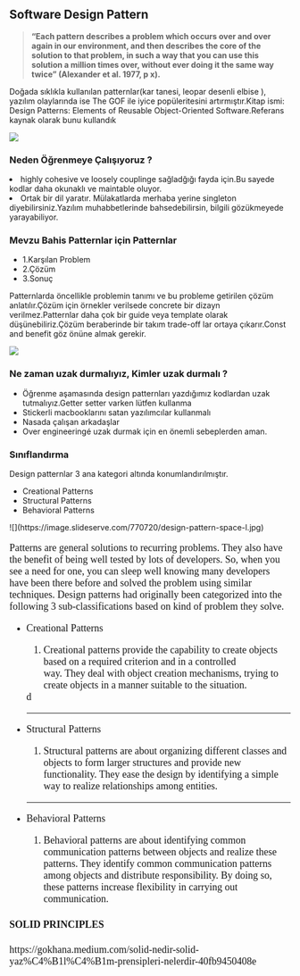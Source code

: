 <h2> Software Design Pattern </h2>

<blockquote>
    <b>
“Each pattern describes a problem which occurs over and over again in our environment, and then describes the core of the solution to that problem, in such a way that you can use this solution a million times over, without ever doing it the same way twice” (Alexander et al. 1977, p x).
    </b>
</blockquote>

Doğada sıklıkla kullanılan patternlar(kar tanesi, leopar desenli elbise ), yazılım olaylarında ise The GOF ile iyice popüleritesini artırmıştır.Kitap ismi:  Design Patterns: Elements of Reusable Object-Oriented Software.Referans kaynak olarak bunu kullandık

![](https://ichef.bbci.co.uk/news/800/cpsprodpb/A1E1/production/_104914414_fb6ec4da-cca2-4e16-8e9a-a561c099959a.jpg)

<h3>Neden Öğrenmeye Çalışıyoruz ?</h3>
<li>
    highly cohesive ve loosely couplinge sağladğığı fayda  için.Bu sayede kodlar daha okunaklı ve maintable oluyor.
    </li>
    <li>
    Ortak bir dil yaratır. Mülakatlarda merhaba yerine singleton diyebilirsiniz.Yazılım muhabbetlerinde bahsedebilirsin, bilgili gözükmeyede yarayabiliyor.
    </li>
    
<h3> Mevzu Bahis Patternlar için Patternlar </h3>
<ul>
<li>1.Karşılan Problem</li>
    <li>2.Çözüm</li>
    <li>3.Sonuç</li>
</ul>
<p>
    Patternlarda öncellikle problemin tanımı ve bu probleme getirilen çözüm anlatılır.Çözüm için örnekler verilsede concrete bir dizayn verilmez.Patternlar daha çok bir guide veya template olarak düşünebiliriz.Çözüm beraberinde bir takım trade-off lar ortaya çıkarır.Const and benefit göz önüne almak gerekir.
 </p>   
 
   ![](https://i.pinimg.com/originals/f3/d2/c2/f3d2c2af63693822a8cbdb745f54e4f2.jpg)
    <h3>Ne zaman uzak durmalıyız, Kimler uzak durmalı ?</h3>  
   <ul>
    <li>Öğrenme aşamasında design patternları yazdığımız kodlardan uzak tutmalıyız.Getter setter varken lütfen kullanma</li>
    <li>Stickerli macbooklarını satan yazılımcılar kullanmalı</li>
    <li>Nasada çalışan arkadaşlar</li>
    <li>Over engineeringé uzak durmak için en önemli sebeplerden aman.</li>
    </ul>
    
 <div>
    <h3>Sınıflandırma</h3>
    Design patternlar 3 ana kategori altında konumlandırılmıştır.
    <ul>
        <li>Creational Patterns</li>
        <li>Structural Patterns</li>
        <li>Behavioral Patterns </li>
    </ul>
   ![](https://image.slideserve.com/770720/design-pattern-space-l.jpg)
 </div>
<div style="font-size: 18px;font-family: 'Lohit Devanagari'">
    <p >
    Patterns are general solutions to recurring problems. They also have the benefit of being well tested by lots of developers. So, when you see a need for one, you can sleep well knowing many developers have been there before and solved the problem using similar techniques.
    Design patterns had originally been categorized into the following 3 sub-classifications based on kind of problem they solve.
    </p>
    <ul>
<li>
            Creational Patterns
</li>
<ol>
<li>
Creational patterns provide the capability to create objects based on a required criterion and in a controlled way. They deal with object creation mechanisms, trying to create objects in a manner suitable to the situation.

</li>

</ol>
d

<hr/>
<li>
            Structural Patterns 
</li>
<ol>
<li>
Structural patterns are about organizing different classes and objects to form larger structures and provide new functionality. They ease the design by identifying a simple way to realize relationships among entities.
</li>

</ol>

<hr/>
<li>
            Behavioral Patterns
</li>
<ol>
<li>
Behavioral patterns are about identifying common communication patterns between objects and realize these patterns. They identify common communication patterns among objects and distribute responsibility. By doing so, these patterns increase flexibility in carrying out communication.</li>

</ol>



</ul>

<h4> SOLID PRINCIPLES </h4>
https://gokhana.medium.com/solid-nedir-solid-yaz%C4%B1l%C4%B1m-prensipleri-nelerdir-40fb9450408e


</div>
